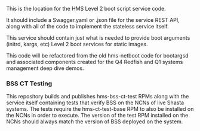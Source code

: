 This is the location for the HMS Level 2 boot script service code.

It should include a Swagger.yaml or .json file for the service REST API,
along with all of the code to implement the stateless service itself.

This service should contain just what is needed to provide boot arguments (initrd, kargs, etc) Level 2 boot services for static 
images.

This code will be refactored from the old hms-netboot code for bootargsd and associated components created for the Q4 Redfish and Q1 
systems management deep dive demos.

### BSS CT Testing

This repository builds and publishes hms-bss-ct-test RPMs along with the service itself containing tests that verify BSS on the
NCNs of live Shasta systems. The tests require the hms-ct-test-base RPM to also be installed on the NCNs in order to execute.
The version of the test RPM installed on the NCNs should always match the version of BSS deployed on the system.
